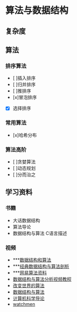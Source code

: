 # 算法与数据结构

## 复杂度

## 算法

### 排序算法

- [ ]插入排序
- [ ]归并排序
- [ ]推排序
- [x]冒泡排序
- [x] 选择排序

### 常用算法

- [x]哈希分布

### 算法高阶

- [ ]贪婪算法
- [ ]动态规划
- [ ]分而治之

## 学习资料

### 书籍

- 大话数据结构
- 算法导论
- 数据结构与算法 C语言描述

### 视频

- ***[数据结构和算法](http://study.163.com/course/courseMain.htm?courseId=468002)
- ***[经典数据结构与算法剖析](http://study.163.com/course/courseMain.htm?courseId=555010#/courseDetail)
- ***[网易算法资料](http://v.163.com/special/opencourse/algorithms.html)
- [数据结构与算法分析视频教程](http://i.youku.com/u/UOTY0OTQzNDA=/playlists)
- [改变世界的算法](http://mobile.51cto.com/news-456074.htm)
- [数据结构与算法](http://edu.csdn.net/course/detail/1344)
- [计算机科学导论](http://open.163.com/special/lectureroncomputerscience/)
- [watchmen](http://watchmen.cn)